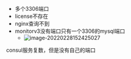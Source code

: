 + 多个3306端口
+ license不存在
+ nginx查询不到
+ monitorv3没有端口只有一个3306的mysql端口
   + ![image-20220228152425027](http://xwyhhhh1.test.upcdn.net/image-20220228152425027.png)

consul服务复数，但是没有自己的端口